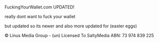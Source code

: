 FuckingYourWallet.com UPDATED!

really dont want to fuck your wallet

but updated so its newer and also more updated for (easter eggs) 


© Linus Media Group - (un) Licensed To SaltyMedia ABN: 73 974 839 225
